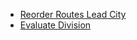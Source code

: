* [Reorder Routes Lead City](./md/reorder_routes_lead_city.md)
* [Evaluate Division](./md/evaluate_division.md)
